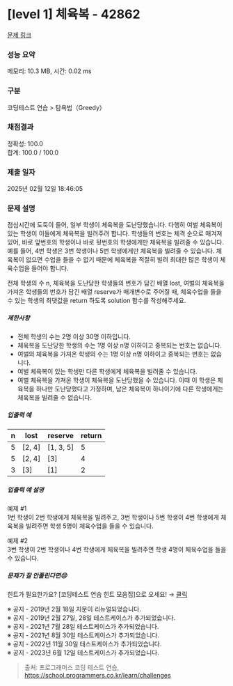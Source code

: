 # [level 1] 체육복 - 42862 

[문제 링크](https://school.programmers.co.kr/learn/courses/30/lessons/42862) 

### 성능 요약

메모리: 10.3 MB, 시간: 0.02 ms

### 구분

코딩테스트 연습 > 탐욕법（Greedy）

### 채점결과

정확성: 100.0<br/>합계: 100.0 / 100.0

### 제출 일자

2025년 02월 12일 18:46:05

### 문제 설명

<p>점심시간에 도둑이 들어, 일부 학생이 체육복을 도난당했습니다. 다행히 여벌 체육복이 있는 학생이 이들에게 체육복을 빌려주려 합니다. 학생들의 번호는 체격 순으로 매겨져 있어, 바로 앞번호의 학생이나 바로 뒷번호의 학생에게만 체육복을 빌려줄 수 있습니다. 예를 들어, 4번 학생은 3번 학생이나 5번 학생에게만 체육복을 빌려줄 수 있습니다. 체육복이 없으면 수업을 들을 수 없기 때문에 체육복을 적절히 빌려 최대한 많은 학생이 체육수업을 들어야 합니다.</p>

<p>전체 학생의 수 n, 체육복을 도난당한 학생들의 번호가 담긴 배열 lost, 여벌의 체육복을 가져온 학생들의 번호가 담긴 배열 reserve가 매개변수로 주어질 때, 체육수업을 들을 수 있는 학생의 최댓값을 return 하도록 solution 함수를 작성해주세요.</p>

<h5>제한사항</h5>

<ul>
<li>전체 학생의 수는 2명 이상 30명 이하입니다.</li>
<li>체육복을 도난당한 학생의 수는 1명 이상 n명 이하이고 중복되는 번호는 없습니다.</li>
<li>여벌의 체육복을 가져온 학생의 수는 1명 이상 n명 이하이고 중복되는 번호는 없습니다.</li>
<li>여벌 체육복이 있는 학생만 다른 학생에게 체육복을 빌려줄 수 있습니다.</li>
<li>여벌 체육복을 가져온 학생이 체육복을 도난당했을 수 있습니다. 이때 이 학생은 체육복을 하나만 도난당했다고 가정하며, 남은 체육복이 하나이기에 다른 학생에게는 체육복을 빌려줄 수 없습니다.</li>
</ul>

<h5>입출력 예</h5>
<table class="table">
        <thead><tr>
<th>n</th>
<th>lost</th>
<th>reserve</th>
<th>return</th>
</tr>
</thead>
        <tbody><tr>
<td>5</td>
<td>[2, 4]</td>
<td>[1, 3, 5]</td>
<td>5</td>
</tr>
<tr>
<td>5</td>
<td>[2, 4]</td>
<td>[3]</td>
<td>4</td>
</tr>
<tr>
<td>3</td>
<td>[3]</td>
<td>[1]</td>
<td>2</td>
</tr>
</tbody>
      </table>
<h5>입출력 예 설명</h5>

<p>예제 #1<br>
1번 학생이 2번 학생에게 체육복을 빌려주고, 3번 학생이나 5번 학생이 4번 학생에게 체육복을 빌려주면 학생 5명이 체육수업을 들을 수 있습니다.</p>

<p>예제 #2<br>
3번 학생이 2번 학생이나 4번 학생에게 체육복을 빌려주면 학생 4명이 체육수업을 들을 수 있습니다.</p>

<h5>문제가 잘 안풀린다면😢</h5>

<p>힌트가 필요한가요? [코딩테스트 연습 힌트 모음집]으로 오세요! → <a href="https://school.programmers.co.kr/learn/courses/14743?itm_content=lesson42862" target="_blank" rel="noopener">클릭</a></p>

<p>※ 공지 - 2019년 2월 18일 지문이 리뉴얼되었습니다.<br>
※ 공지 - 2019년 2월 27일, 28일 테스트케이스가 추가되었습니다.<br>
※ 공지 - 2021년 7월 28일 테스트케이스가 추가되었습니다.<br>
※ 공지 - 2021년 8월 30일 테스트케이스가 추가되었습니다.<br>
※ 공지 - 2022년 11월 30일 테스트케이스가 추가되었습니다.<br>
※ 공지 - 2023년 6월 12일 테스트케이스가 추가되었습니다.</p>


> 출처: 프로그래머스 코딩 테스트 연습, https://school.programmers.co.kr/learn/challenges